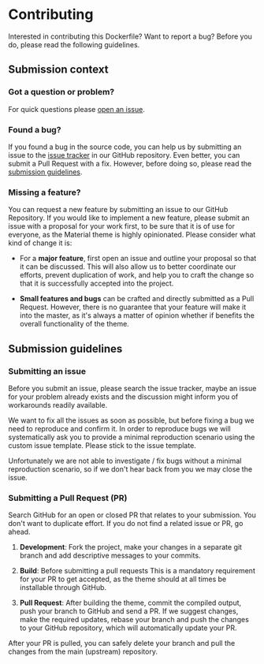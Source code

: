 # Contributing

Interested in contributing this Dockerfile? Want to report a bug? Before you do,
please read the following guidelines.

## Submission context

### Got a question or problem?

For quick questions please [open an issue][1].

[1]: https://github.com/joergklein/docker-jupyterhub/issues

### Found a bug?

If you found a bug in the source code, you can help us by submitting an issue
to the [issue tracker][2] in our GitHub repository. Even better, you can submit
a Pull Request with a fix. However, before doing so, please read the
[submission guidelines][3].

[2]: https://github.com/joergklein/docker-jupyterhub/issues
[3]: #submission-guidelines

### Missing a feature?

You can request a new feature by submitting an issue to our GitHub Repository.
If you would like to implement a new feature, please submit an issue with a
proposal for your work first, to be sure that it is of use for everyone, as
the Material theme is highly opinionated. Please consider what kind of change
it is:

- For a **major feature**, first open an issue and outline your proposal so
  that it can be discussed. This will also allow us to better coordinate our
  efforts, prevent duplication of work, and help you to craft the change so
  that it is successfully accepted into the project.

- **Small features and bugs** can be crafted and directly submitted as a Pull
  Request. However, there is no guarantee that your feature will make it into
  the master, as it's always a matter of opinion whether if benefits the
  overall functionality of the theme.

## Submission guidelines

### Submitting an issue

Before you submit an issue, please search the issue tracker, maybe an issue for
your problem already exists and the discussion might inform you of workarounds
readily available.

We want to fix all the issues as soon as possible, but before fixing a bug we
need to reproduce and confirm it. In order to reproduce bugs we will
systematically ask you to provide a minimal reproduction scenario using the
custom issue template. Please stick to the issue template.

Unfortunately we are not able to investigate / fix bugs without a minimal
reproduction scenario, so if we don't hear back from you we may close the issue.

### Submitting a Pull Request (PR)

Search GitHub for an open or closed PR that relates to your submission. You
don't want to duplicate effort. If you do not find a related issue or PR,
go ahead.

1. **Development**: Fork the project, make your changes in a separate git branch
   and add descriptive messages to your commits.

1. **Build**: Before submitting a pull requests This is a mandatory requirement
   for your PR to get accepted, as the theme should at all times be installable
   through GitHub.

1. **Pull Request**: After building the theme, commit the compiled output, push
   your branch to GitHub and send a PR. If we suggest changes, make the required
   updates, rebase your branch and push the changes to your GitHub repository,
   which will automatically update your PR.

After your PR is pulled, you can safely delete your branch and pull the changes
from the main (upstream) repository.
